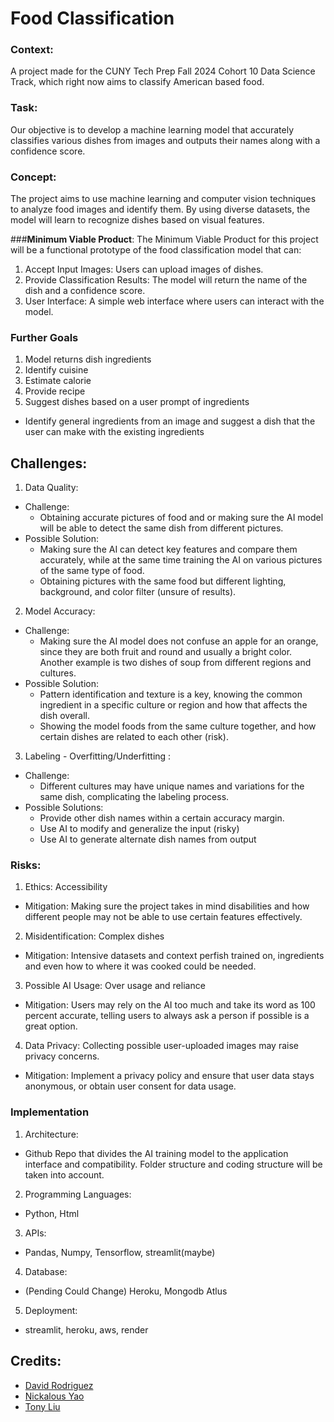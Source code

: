 # Food Classification
### **Context**: 
A project made for the CUNY Tech Prep Fall 2024 Cohort 10 Data Science Track, which right now aims to classify American based food.

### **Task**: 
Our objective is to develop a machine learning model that accurately classifies various dishes from images and outputs their names along with a confidence score.

### **Concept**: 
The project aims to use machine learning and computer vision techniques to analyze food images and identify them. By using diverse datasets, the model will learn to recognize dishes based on visual features.

###**Minimum Viable Product**: 
The Minimum Viable Product for this project will be a functional prototype of the food classification model that can:
1. Accept Input Images: Users can upload images of dishes.
2. Provide Classification Results: The model will return the name of the dish and a confidence score.
3.  User Interface: A simple web interface where users can interact with the model.

### **Further Goals**
1. Model returns dish ingredients
2. Identify cuisine
3. Estimate calorie
4. Provide recipe
5. Suggest dishes based on a user prompt of ingredients
  * Identify general ingredients from an image and suggest a dish that the user can make with the existing ingredients



## **Challenges**:
1. Data Quality:
  * Challenge:
    * Obtaining accurate pictures of food and or making sure the AI model will be able to detect the same dish from different pictures.
  * Possible Solution:
    * Making sure the AI can detect key features and compare them accurately, while at the same time training the AI on various pictures of the same type of food.
    * Obtaining pictures with the same food but different lighting, background, and color filter (unsure of results).
2. Model Accuracy:
  * Challenge:
    * Making sure the AI model does not confuse an apple for an orange, since they are both fruit and round and usually a bright color. Another example is two dishes of soup from different regions and cultures.
  * Possible Solution:
    * Pattern identification and texture is a key, knowing the common ingredient in a specific culture or region and how that affects the dish overall.
    * Showing the model foods from the same culture together, and how certain dishes are related to each other (risk).
3. Labeling - Overfitting/Underfitting :
  * Challenge:
    * Different cultures may have unique names and variations for the same dish, complicating the labeling process.
  * Possible Solutions:
    * Provide other dish names within a certain accuracy margin.
    * Use AI to modify and generalize the input (risky)
    * Use AI to generate alternate dish names from output 



### **Risks**:
1. Ethics:  Accessibility
  * Mitigation: Making sure the project takes in mind disabilities and how different people may  not be able to use certain features effectively.
2. Misidentification: Complex dishes
  * Mitigation: Intensive datasets and context perfish trained on, ingredients and even how to where it was cooked could be needed.
3. Possible AI Usage: Over usage and reliance
  * Mitigation: Users may rely on the AI too much and take its word as 100 percent accurate, telling users to always ask a person if possible is a great option.
4. Data Privacy: Collecting possible user-uploaded images may raise privacy concerns.
  * Mitigation: Implement a privacy policy and ensure that user data stays anonymous, or obtain user consent for data usage.




### **Implementation**
1. Architecture:
  * Github Repo that divides the AI training model to the application interface and compatibility. Folder structure and coding structure will be taken into account.
2. Programming Languages:
  * Python, Html
3. APIs:
  * Pandas, Numpy, Tensorflow, streamlit(maybe)
4. Database:
  * (Pending Could Change) Heroku, Mongodb Atlus
5. Deployment:
  * streamlit, heroku, aws, render




## Credits:
* [David Rodriguez](https://drod75.github.io/)
* [Nickalous Yao]()
* [Tony Liu](https://tonyliu2004.github.io/)
